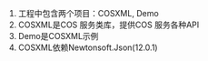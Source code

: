 1. 工程中包含两个项目：COSXML, Demo
2. COSXML是COS 服务类库，提供COS 服务各种API
3. Demo是COSXML示例
4. COSXML依赖Newtonsoft.Json(12.0.1)
